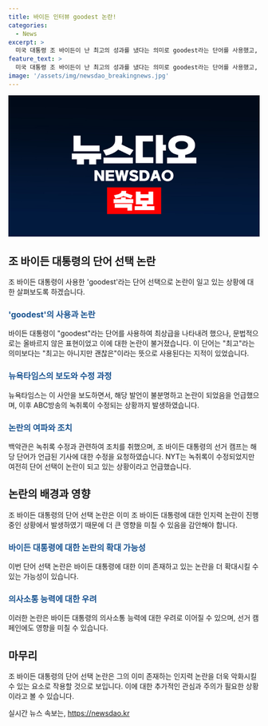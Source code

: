```yaml
---
title: 바이든 인터뷰 goodest 논란!
categories:
  - News
excerpt: >
  미국 대통령 조 바이든이 난 최고의 성과를 냈다는 의미로 goodest라는 단어를 사용했고, 이에 대한 논란이 불거졌다. 이 단어는 문법적으로 맞지 않아 best라는 단어를 사용해야한다는 지적이 제기되었으며, 이에 바이든 대통령의 발언을 수정하는 등의 조치가 이루어졌다. 이번 발언은 바이든 대통령의 인지력 논란과 연결돼 또 다른 논란을 불러일으킬 우려가 있다. (출처: AP)
feature_text: >
  미국 대통령 조 바이든이 난 최고의 성과를 냈다는 의미로 goodest라는 단어를 사용했고, 이에 대한 논란이 불거졌다. 이 단어는 문법적으로 맞지 않아 best라는 단어를 사용해야한다는 지적이 제기되었으며, 이에 바이든 대통령의 발언을 수정하는 등의 조치가 이루어졌다. 이번 발언은 바이든 대통령의 인지력 논란과 연결돼 또 다른 논란을 불러일으킬 우려가 있다. (출처: AP)
image: '/assets/img/newsdao_breakingnews.jpg'
---
```


<p><img src="/assets/img/newsdao_breakingnews.jpg" alt="flaretime 속보" /></p>

<h2 data-ke-size="size26">조 바이든 대통령의 단어 선택 논란</h2>

<p data-ke-size="size16">조 바이든 대통령이 사용한 'goodest'라는 단어 선택으로 논란이 일고 있는 상황에 대한 살펴보도록 하겠습니다.</p>

<h3><b><span style="color: #1a5490;">'goodest'의 사용과 논란</span></b></h3>

<p data-ke-size="size16">바이든 대통령이 "goodest"라는 단어를 사용하여 최상급을 나타내려 했으나, 문법적으로는 올바르지 않은 표현이었고 이에 대한 논란이 불거졌습니다. 이 단어는 "최고"라는 의미보다는 "최고는 아니지만 괜찮은"이라는 뜻으로 사용된다는 지적이 있었습니다.</p>

<h3><b><span style="color: #1a5490;">뉴욕타임스의 보도와 수정 과정</span></b></h3>

<p data-ke-size="size16">뉴욕타임스는 이 사안을 보도하면서, 해당 발언이 불분명하고 논란이 되었음을 언급했으며, 이후 ABC방송의 녹취록이 수정되는 상황까지 발생하였습니다.</p>

<h3><b><span style="color: #1a5490;">논란의 여파와 조치</span></b></h3>

<p data-ke-size="size16">백악관은 녹취록 수정과 관련하여 조치를 취했으며, 조 바이든 대통령의 선거 캠프는 해당 단어가 언급된 기사에 대한 수정을 요청하였습니다. NYT는 녹취록이 수정되었지만 여전히 단어 선택이 논란이 되고 있는 상황이라고 언급했습니다.</p>

<h2 data-ke-size="size26">논란의 배경과 영향</h2>

<p data-ke-size="size16">조 바이든 대통령의 단어 선택 논란은 이미 조 바이든 대통령에 대한 인지력 논란이 진행 중인 상황에서 발생하였기 때문에 더 큰 영향을 미칠 수 있음을 감안해야 합니다.</p>

<h3><b><span style="color: #1a5490;">바이든 대통령에 대한 논란의 확대 가능성</span></b></h3>

<p data-ke-size="size16">이번 단어 선택 논란은 바이든 대통령에 대한 이미 존재하고 있는 논란을 더 확대시킬 수 있는 가능성이 있습니다.</p>

<h3><b><span style="color: #1a5490;">의사소통 능력에 대한 우려</span></b></h3>

<p data-ke-size="size16">이러한 논란은 바이든 대통령의 의사소통 능력에 대한 우려로 이어질 수 있으며, 선거 캠페인에도 영향을 미칠 수 있습니다.</p>

<h2 data-ke-size="size26">마무리</h2>

<p data-ke-size="size16">조 바이든 대통령의 단어 선택 논란은 그의 이미 존재하는 인지력 논란을 더욱 악화시킬 수 있는 요소로 작용할 것으로 보입니다. 이에 대한 추가적인 관심과 주의가 필요한 상황이라고 볼 수 있습니다.</p>
실시간 뉴스 속보는, <a href="https://newsdao.kr" rel="dofollow">https://newsdao.kr</a>


